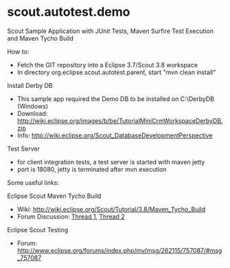 scout.autotest.demo
===================

Scout Sample Application with JUnit Tests, Maven Surfire Test Execution and Maven Tycho Build

How to:

- Fetch the GIT repository into a Eclipse 3.7/Scout 3.8 workspace
- In directory org.eclipse.scout.autotest.parent, start "mvn clean install"

Install Derby DB
- This sample app required the Demo DB to be installed on C:\DerbyDB (Windows)
- Download: http://wiki.eclipse.org/images/b/be/TutorialMiniCrmWorkspaceDerbyDB.zip
- Info: http://wiki.eclipse.org/Scout_DatabaseDevelopmentPerspective

Test Server
- for client integration tests, a test server is started with maven jetty
- port is 18080, jetty is terminated after mvn execution

Some useful links:

Eclipse Scout Maven Tycho Build
- Wiki: http://wiki.eclipse.org/Scout/Tutorial/3.8/Maven_Tycho_Build
- Forum Discussion: <a href="http://www.eclipse.org/forums/index.php/t/446393/">Thread 1</a>, <a href="http://www.eclipse.org/forums/index.php/t/447603/">Thread 2</a>

Eclipse Scout Testing
- Forum: http://www.eclipse.org/forums/index.php/mv/msg/262115/757087/#msg_757087
